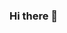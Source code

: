 ### Hi there 👋

<!--
**milenaadao/milenaadao** is a ✨ _special_ ✨ repository because its `README.md` (this file) appears on your GitHub profile.

Here are some ideas to get you started:
hhhhhhhhh iiiiii
- 🔭 I’m currently working on ...
- 🌱 I’m currently learning ...
- 👯 I’m looking to collaborate on ...
- 🤔 I’m looking for help with ...
- 💬 Ask me about ...
- 📫 How to reach me: ...
- 😄 Pronouns: ...
- ⚡ Fun fact: ...
-->
